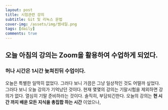```yaml
---
layout: post
title: 시험관련 강의
subtitle: Git 및 리눅스 문법 
cover-img: /assets/img/썸네일.png
tags: [daily]
comments: true
---
```


## 오늘 아침의 강의는 Zoom을 활용하여 수업하게 되었다.  
### 허나 시간은 1시간 늦쳐진뒤 수업이다.  

오늘은 특별한 일딱히 없었다. 그러다 보니 가끔은 그냥 일상적인 것도 어떨까 싶었다.  
그러다 보니 오늘 강의가 기억났던 것이다. 현재 몇몇의 강의는 기말시험을 제외하면 강의가 없다. 열심히 기말 준비하라는 것이다.
솔직히, 부담되긴한다. 
오늘의 강의는 **현 시간 까지 배운 모든 지식을 총집합 하는 시간** 이었으나, 
